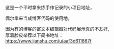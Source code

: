 这是一个平时拿来练手作记录的小项目地址，  

偶尔拿来当成博客代码的使用地，  

因为有的博客的富文本编辑器对代码展示真的不友好,  
厚着脸皮举荐以下简书地址：  
https://www.jianshu.com/u/aaf3d611867f
